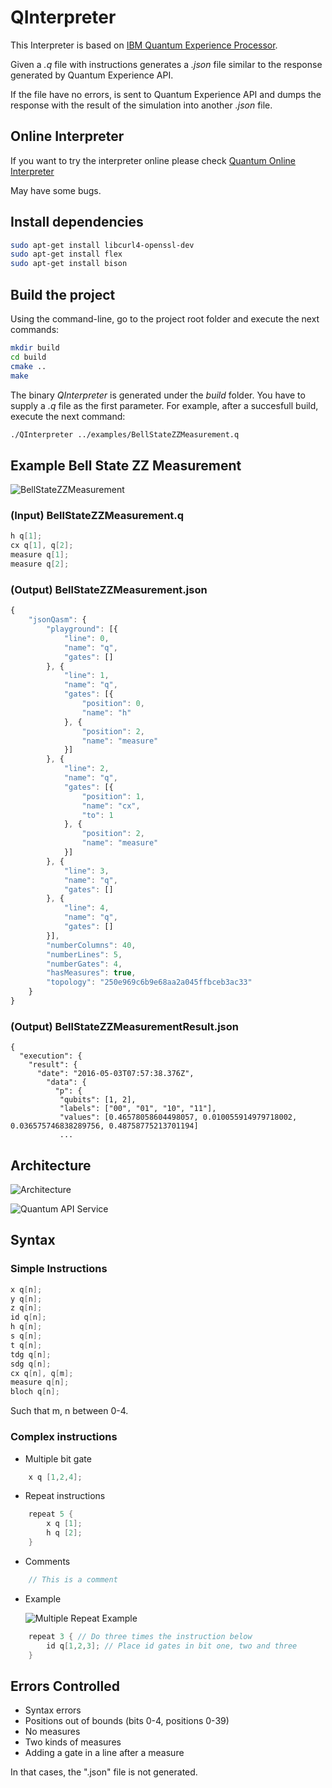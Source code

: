 # QInterpreter

This Interpreter is based on [IBM Quantum Experience Processor](https://quantumexperience.ng.bluemix.net).

Given a *.q* file with instructions generates a *.json* file similar to the response generated by Quantum Experience API.

If the file have no errors, is sent to Quantum Experience API and dumps the response with the result of the simulation into another *.json* file.

## Online Interpreter

If you want to try the interpreter online please check [Quantum Online Interpreter](http://51.254.210.58:8181/OnlineQInterpreter/)

May have some bugs.

## Install dependencies

```bash
sudo apt-get install libcurl4-openssl-dev
sudo apt-get install flex
sudo apt-get install bison
```

## Build the project

Using the command-line, go to the project root folder and execute the next commands:

```bash
mkdir build
cd build
cmake ..
make
```

The binary *QInterpreter* is generated under the *build* folder. You have to supply a *.q* file as the first parameter.
For example, after a succesfull build, execute the next command:

```bash
./QInterpreter ../examples/BellStateZZMeasurement.q
```

## Example Bell State ZZ Measurement

![BellStateZZMeasurement](resources/graphicExample.png)

### (Input) BellStateZZMeasurement.q

```c
h q[1];
cx q[1], q[2];
measure q[1];
measure q[2];
```

### (Output) BellStateZZMeasurement.json

```javascript
{
    "jsonQasm": {
        "playground": [{
            "line": 0,
            "name": "q",
            "gates": []
        }, {
            "line": 1,
            "name": "q",
            "gates": [{
                "position": 0,
                "name": "h"
            }, {
                "position": 2,
                "name": "measure"
            }]
        }, {
            "line": 2,
            "name": "q",
            "gates": [{
                "position": 1,
                "name": "cx",
                "to": 1
            }, {
                "position": 2,
                "name": "measure"
            }]
        }, {
            "line": 3,
            "name": "q",
            "gates": []
        }, {
            "line": 4,
            "name": "q",
            "gates": []
        }],
        "numberColumns": 40,
        "numberLines": 5,
        "numberGates": 4,
        "hasMeasures": true,
        "topology": "250e969c6b9e68aa2a045ffbceb3ac33"
    }
}
```

### (Output) BellStateZZMeasurementResult.json

```
{
  "execution": {
    "result": {
      "date": "2016-05-03T07:57:38.376Z",
        "data": {
          "p": {
           "qubits": [1, 2],
           "labels": ["00", "01", "10", "11"],
           "values": [0.46578058604498057, 0.010055914979718002, 0.036575746838289756, 0.48758775213701194]
           ...
```

## Architecture

![Architecture](resources/architecture.png)

![Quantum API Service](resources/quantumapiservice.png)

## Syntax

### Simple Instructions

```c
x q[n];
y q[n];
z q[n];
id q[n];
h q[n];
s q[n];
t q[n];
tdg q[n];
sdg q[n];
cx q[n], q[m];
measure q[n];
bloch q[n];
```

Such that m, n between 0-4.

### Complex instructions

* Multiple bit gate
```c
    x q [1,2,4];
``` 

* Repeat instructions
```c
    repeat 5 {
        x q [1];
        h q [2];
    }
```

* Comments
```c
    // This is a comment
```

* Example

    ![Multiple Repeat Example](resources/multipleLoopExample.png)
```c  
    repeat 3 { // Do three times the instruction below 
        id q[1,2,3]; // Place id gates in bit one, two and three
    }
```

## Errors Controlled

* Syntax errors
* Positions out of bounds (bits 0-4, positions 0-39)
* No measures
* Two kinds of measures
* Adding a gate in a line after a measure

In that cases, the ".json" file is not generated.
